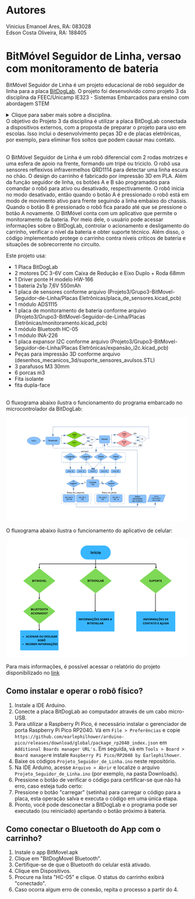 # Autores

Vinicius Emanoel Ares, RA: 083028  
Edson Costa Oliveira, RA: 188405 

# BitMóvel Seguidor de Linha, versao com monitoramento de bateria

BitMóvel Seguidor de Linha é um projeto educacional de robô seguidor de linha para a placa [BitDogLab](https://github.com/BitDogLab/BitDogLab). O projeto foi desenvolvido como projeto 3 da disciplina da FEEC/Unicamp IE323 - Sistemas Embarcados para ensino com abordagem STEM
<details>
  <summary>Clique para saber mais sobre a disciplina.</summary>
  Sistemas Embarcados para ensino com abordagem STEM é uma disciplina da pós-graduação da FEEC-UNICAMP ofertada pelo professor Fabiano Fruett com auxílio do professor Daniel Vieira. O objetivo da matéria é desenvolver projetos que envolva IoT, eletrônica e IA com o intuito de levar ferramentas para os alunos do ensino fundamental e médio utilizando a abordagem STEM (Science, Technology, Engineering and Mathematics). [BitDogLab](https://cpg.fee.unicamp.br/lista/caderno_horario_show.php?id=1932).
</details>
O objetivo do Projeto 3 da disciplina é utilizar a placa BitDogLab conectada a dispositivos externos, com a proposta de preparar o projeto para uso em escolas. Isso inclui o desenvolvimento peças 3D e de placas eletrônicas, por exemplo, para eliminar fios soltos que podem causar mau contato.<br><br>

O BitMóvel Seguidor de Linha é um robô diferencial com 2 rodas motrizes e uma esfera de apoio na frente, formando um tripé ou triciclo. O robô usa sensores reflexivos infravermelhos QRD1114 para detectar uma linha escura no chão. O design do carrinho é fabricado por impressão 3D em PLA. Além da função seguidor de linha, os botões A e B são programados para comandar o robô para ativo ou desativado, respectivamente. O robô inicia no modo desativado, então quando o botão A é pressionado o robô está em modo de movimento ativo para frente seguindo a linha embaixo do chassis. Quando o botão B é pressionado o robô fica parado até que se pressione o botão A novamente. O BitMóvel conta com um aplicativo que permite o monitoramento da bateria. Por meio dele, o usuário pode acessar informações sobre o BitDogLab, controlar o acionamento e desligamento do carrinho, verificar o nível da bateria e obter suporte técnico. Além disso, o código implementado protege o carrinho contra níveis críticos de bateria e situações de sobrecorrente no circuito.

Este projeto usa:
- 1 Placa BitDogLab
- 2 motores DC 3-6V com Caixa de Redução e Eixo Duplo + Roda 68mm
- 1 Driver ponte H modelo HW-166
- 1 bateria 2s1p 7,6V 550mAh
- 1 placa de sensores conforme arquivo (Projeto3/Grupo3-BitMovel-Seguidor-de-Linha/Placas Eletrônicas/placa_de_sensores.kicad_pcb)
- 1 módulo ADS1115
- 1 placa de monitoramento de bateria conforme arquivo (Projeto3/Grupo3-BitMovel-Seguidor-de-Linha/Placas Eletrônicas/monitoramento.kicad_pcb)
- 1 módulo Bluetooth HC-05
- 1 módulo INA-226
- 1 placa expansor I2C conforme arquivo (Projeto3/Grupo3-BitMovel-Seguidor-de-Linha/Placas Eletrônicas/expansão_i2c.kicad_pcb)
- Peças para impressão 3D conforme arquivo (desenhos_mecanicos_3d/suporte_sensores_avulsos.STL)
- 3 parafusos M3 30mm
- 6 porcas m3
- Fita isolante
- fita dupla-face
<br><br>

O fluxograma abaixo ilustra o funcionamento do programa embarcado no microcontrolador da BitDogLab:

<div align="center">
<img src="./Fluxograma_rp2040.png" alt="Description of the image" width="500"/>
</div>


O fluxograma abaixo ilustra o funcionamento do aplicativo de celular:

<div align="center">
<img src="./Fluxograma_app_celular.png" alt="Description of the image" width="500"/>
</div>

Para mais informações, é possível acessar o relatório do projeto disponibilizado no [link]([https://docs.google.com/document/d/1Ikr_fQ6nfiymL5znAn5tAetg0D3t27z1])

## Como instalar e operar o robô físico?

1. Instale a IDE Arduino.
2. Conecte a placa BitDogLab ao computador através de um cabo micro-USB.
3. Para utilizar a Raspberry Pi Pico, é necessário instalar o gerenciador de porta Raspberry Pi Pico RP2040. Vá em `File > Preferências` e copie `https://github.com/earlephilhower/arduino-pico/releases/download/global/package_rp2040_index.json` em `Additional Boards manager URL's`. Em seguida, vá em `Tools > Board > Board manager`e instale `Raspberry Pi Pico/RP2040 by Earlephilhower`.
4. Baixe os códigos `Projeto_Seguidor_de_Linha.ino` neste repositório.
5. Na IDE Arduino, acesse `Arquivo > Abrir` e localize o arquivo `Projeto_Seguidor_de_Linha.ino` (por exemplo, na pasta Downloads).
6. Pressione o botão de verificar o código para certificar-se que não há erro, caso esteja tudo certo:
7. Pressione o botão "carregar" (setinha) para carregar o código para a placa, esta operação salva e executa o código em uma única etapa.
8. Pronto, você pode desconectar a BitDogLab e o programa pode ser executado (ou reiniciado) apertando o botão próximo à bateria.

## Como conectar o Bluetooth do App com o carrinho? 

1. Instale o app BitMovel.apk
2. Clique em "BitDogMovel Bluetooth".
3. Certifique-se de que o Bluetooth do celular está ativado.
4. Clique em Dispositivos.
5. Procure na lista "HC-05" e clique. O status do carrinho exibirá "conectado".
6. Caso ocorra algum erro de conexão, repita o processo a partir do 4.

